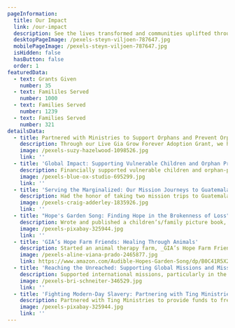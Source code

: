 ```yaml
---
pageInformation:
  title: Our Impact
  link: /our-impact
  description: See the lives transformed and communities uplifted through the work of Gia's Hope.
  desktopPageImage: /pexels-steyn-viljoen-787647.jpg
  mobilePageImage: /pexels-steyn-viljoen-787647.jpg
  isHidden: false
  hasButton: false
  order: 1
featuredData:
  - text: Grants Given
    number: 35
  - text: Famililes Served
    number: 1000
  - text: Families Served
    number: 1239
  - text: Families Served
    number: 321
detailsData:
  - title: Partnered with Ministries to Support Orphans and Prevent Orphanhood
    description: Through our Live Gia Grow Forever Adoption Grant, we have awarded 38 grants, ranging from $500-$1000, to families adopting children with special needs from all over the world.
    image: /pexels-suzy-hazelwood-1098526.jpg
    link: ''
  - title: 'Global Impact: Supporting Vulnerable Children and Orphan Prevention Ministries'
    description: Financially supported vulnerable children and orphan-prevention care ministries through partnerships with organizations such as Lily's Foundation, HopeStation, Unity4Orphans, OpenHearts Nicaragua, Tesoros De Dios, Open Hearts for Orphans, Ting Ministries, and Impacting 1 Life at a Time Love without Boundaries, helping preserve vulnerable families and children through medical care, education, and basic needs.
    image: /pexels-blue-ox-studio-695299.jpg
    link: ''
  - title: 'Serving the Marginalized: Our Mission Journeys to Guatemala and Nicaragua'
    description: Had the honor of taking two mission trips to Guatemala and Nicaragua to serve and bring love and light to the most marginalized, poor, and vulnerable communities.
    image: /pexels-craig-adderley-1835926.jpg
    link: ''
  - title: "Hope's Garden Song: Finding Hope in the Brokenness of Loss"
    description: Wrote and published a children’s/family picture book, _Hope’s Garden Song_ (available on Amazon), to help families grieving or suffering from loss. All sales proceeds are donated back to the GIA's Hope Foundation. These books have been sent worldwide to families and communities in need of hope. It has also been translated and published into Ukrainian and sent copies to families in Ukraine suffering from the devastations of war.
    image: /pexels-pixabay-325944.jpg
    link: ''
  - title: 'GIA’s Hope Farm Friends: Healing Through Animals'
    description: Started an animal therapy farm, _GIA’s Hope Farm Friends_, to minister to those in our local community who need extra joy, comfort, and love from God's creation.
    image: /pexels-aline-viana-prado-2465877.jpg
    link: https://www.amazon.com/Audible-Hopes-Garden-Song/dp/B0C41R5X2N
  - title: 'Reaching the Unreached: Supporting Global Missions and Missionaries'
    description: Supported international missions, particularly in the unreached 10/40 window, by sending financial donations to missionaries or by going ourselves. Three of our oldest children are full-time missionaries, providing new opportunities to help a broken and lost world.
    image: /pexels-bri-schneiter-346529.jpg
    link: ''
  - title: 'Fighting Modern-Day Slavery: Partnering with Ting Ministries to Free Families'
    description: Partnered with Ting Ministries to provide funds to free three families from modern-day slavery in a region of the Middle East, with plans to continue this mission close to our hearts.
    image: /pexels-pixabay-325944.jpg
    link: ''
---
```


